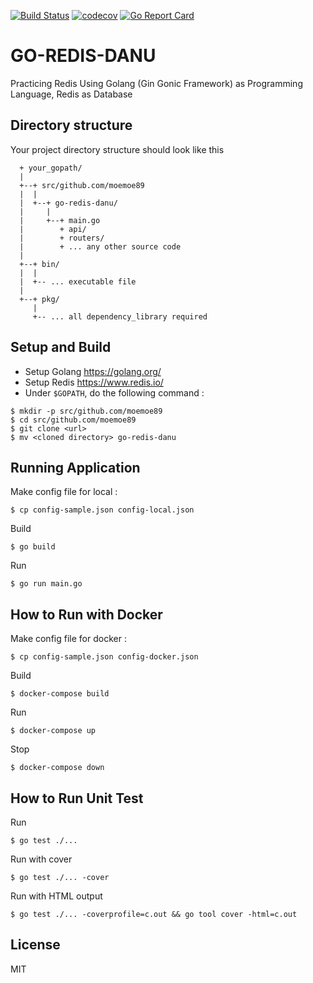 [![Build Status](https://travis-ci.org/moemoe89/go-redis-danu.svg?branch=master)](https://travis-ci.org/moemoe89/go-redis-danu)
[![codecov](https://codecov.io/gh/moemoe89/go-redis-danu/branch/master/graph/badge.svg)](https://codecov.io/gh/moemoe89/go-redis-danu)
[![Go Report Card](https://goreportcard.com/badge/github.com/moemoe89/go-redis-danu)](https://goreportcard.com/report/github.com/moemoe89/go-redis-danu)

# GO-REDIS-DANU #

Practicing Redis Using Golang (Gin Gonic Framework) as Programming Language, Redis as Database

## Directory structure
Your project directory structure should look like this
```
  + your_gopath/
  |
  +--+ src/github.com/moemoe89
  |  |
  |  +--+ go-redis-danu/
  |     |
  |     +--+ main.go
  |        + api/
  |        + routers/
  |        + ... any other source code
  |
  +--+ bin/
  |  |
  |  +-- ... executable file
  |
  +--+ pkg/
     |
     +-- ... all dependency_library required

```

## Setup and Build

* Setup Golang <https://golang.org/>
* Setup Redis <https://www.redis.io/>
* Under `$GOPATH`, do the following command :
```
$ mkdir -p src/github.com/moemoe89
$ cd src/github.com/moemoe89
$ git clone <url>
$ mv <cloned directory> go-redis-danu
```

## Running Application
Make config file for local :
```
$ cp config-sample.json config-local.json
```
Build
```
$ go build
```
Run
```
$ go run main.go
```

## How to Run with Docker
Make config file for docker :
```
$ cp config-sample.json config-docker.json
```
Build
```
$ docker-compose build
```
Run
```
$ docker-compose up
```
Stop
```
$ docker-compose down
```

## How to Run Unit Test
Run
```
$ go test ./...
```
Run with cover
```
$ go test ./... -cover
```
Run with HTML output
```
$ go test ./... -coverprofile=c.out && go tool cover -html=c.out
```

## License

MIT